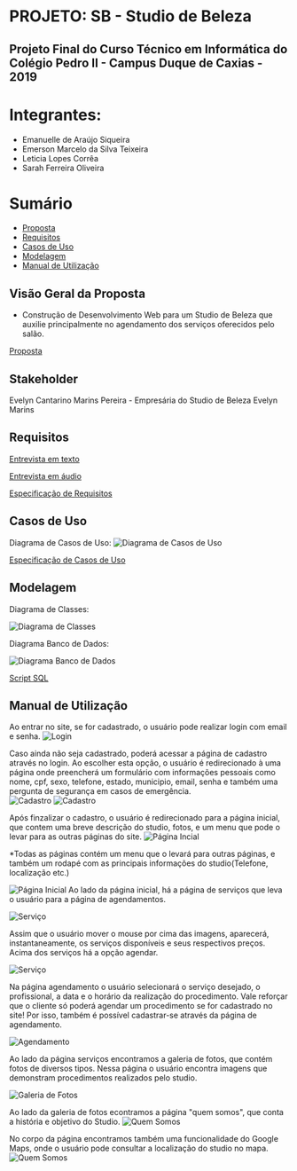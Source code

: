 # PROJETO: SB - Studio de Beleza
## Projeto Final do Curso Técnico em Informática do Colégio Pedro II - Campus Duque de Caxias - 2019

# Integrantes:
- Emanuelle de Araújo Siqueira
- Emerson Marcelo da Silva Teixeira
- Leticia Lopes Corrêa
- Sarah Ferreira Oliveira

# Sumário
- [Proposta](#Visão-Geral-da-Proposta)
- [Requisitos](#Requisitos)
- [Casos de Uso](#Casos-de-Uso)
- [Modelagem](#Modelagem)
- [Manual de Utilização](#Manual-de-Utilização)

## Visão Geral da Proposta
- Construção de Desenvolvimento Web para um Studio de Beleza que auxilie principalmente no agendamento dos serviços oferecidos pelo salão.

[Proposta](https://github.com/cp2-dc-info-projeto-final/sb-studio-de-beleza/blob/master/Documentacao/proposta.md)

## Stakeholder
 Evelyn Cantarino Marins Pereira - Empresária do Studio de Beleza Evelyn Marins

## Requisitos
[Entrevista em texto](https://github.com/cp2-dc-info-projeto-final/sb-studio-de-beleza/blob/master/Documentacao/entrevista.md)

[Entrevista em áudio](https://github.com/cp2-dc-info-projeto-final/sb-studio-de-beleza/blob/master/Documentacao/entrevista.mp3)

[Especificação de Requisitos](https://github.com/cp2-dc-info-projeto-final/sb-studio-de-beleza/blob/master/Documentacao/requisitos.md)

## Casos de Uso
Diagrama de Casos de Uso:
![Diagrama de Casos de Uso](Documentacao/Diagrama_de_Casos_de_Uso/diagrama-casos-de-uso.png)

[Especificação de Casos de Uso](https://github.com/cp2-dc-info-projeto-final/sb-studio-de-beleza/blob/master/Documentacao/casos-de-uso.md)

## Modelagem
Diagrama de Classes:

![Diagrama de Classes](Documentacao/Diagrama_de_Classes/Diagrama_de_classes.png)

Diagrama Banco de Dados:

![Diagrama Banco de Dados](Documentacao/Diagrama_Banco_de_Dados/diagrama-banco-de-dados.png)

[Script SQL](Projeto/schema.sql) 

## Manual de Utilização
 Ao entrar no site, se for cadastrado, o usuário pode realizar login com email e senha. 
 ![Login](Documentacao/login.png)

 Caso ainda não seja cadastrado, poderá acessar a página de cadastro através no login. Ao escolher esta opção, o usuário é redirecionado à uma página onde preencherá um formulário com informações pessoais como nome, cpf, sexo, telefone, estado, municipio, email, senha e também uma pergunta de segurança em casos de emergência.  
   ![Cadastro](Documentacao/cadastro1.png)
    ![Cadastro](Documentacao/cadastro2.png)
   
   Após finzalizar o cadastro, o usuário é redirecionado para a página inicial, que contem uma breve descrição do studio, fotos, e um menu que pode o levar para as outras páginas do site.
    ![Página Incial](Documentacao/pagini1.png)
    
   *Todas as páginas contém um menu que o levará para outras páginas, e também um rodapé com as principais informações do studio(Telefone, localização etc.) 
    
   ![Página Inicial](Documentacao/pagini2.png)
 Ao lado da página inicial, há a página de serviços que leva o usuário para a página de agendamentos. 
    
   ![Serviço](Documentacao/servico1.png)

   Assim que o usuário mover o mouse por cima das imagens, aparecerá, instantaneamente, os serviços disponíveis e seus respectivos preços. Acima dos serviços há a opção agendar.

   ![Serviço](Documentacao/servico2.png)
   
   Na página agendamento o usuário selecionará o serviço desejado, o profissional, a data e o horário da realização do procedimento. Vale reforçar que o cliente só poderá agendar um procedimento se for cadastrado no site! Por isso, também é possível cadastrar-se através da página de agendamento.

   ![Agendamento](Documentacao/agend.png)

   Ao lado da página serviços encontramos a galeria de fotos, que contém fotos de diversos tipos. Nessa página o usuário encontra imagens que demonstram procedimentos realizados pelo studio.

   ![Galeria de Fotos](Documentacao/galeria.png) 

   Ao lado da galeria de fotos econtramos a página "quem somos", que conta a história e objetivo do Studio. 
          ![Quem Somos](Documentacao/quems1.png)
  
  No corpo da página encontramos também uma funcionalidade do Google Maps, onde o usuário pode consultar a localização do studio no mapa. 
      ![Quem Somos](Documentacao/quems2.png)
